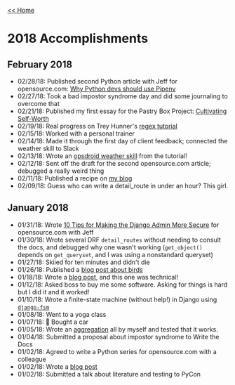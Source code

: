 [<< Home](../README.md)

# 2018 Accomplishments

## February 2018

- 02/28/18: Published second Python article with Jeff for opensource.com: [Why Python devs should use Pipenv](https://opensource.com/article/18/2/why-python-devs-should-use-pipenv) 
- 02/27/18: Took a bad impostor syndrome day and did some journaling to overcome that 
- 02/21/18: Published my first essay for the Pastry Box Project: [Cultivating Self-Worth](https://the-pastry-box-project.net/lacey-williams-henschel/2018-february-21) 
- 02/19/18: Real progress on Trey Hunner's [regex tutorial](http://pycon2017.regex.training/index.html)
- 02/15/18: Worked with a personal trainer 
- 02/14/18: Made it through the first day of client feedback; connected the weather skill to Slack 
- 02/13/18: Wrote an [opsdroid weather skill](https://opsdroid.readthedocs.io/en/stable/tutorials/create-weather-skill/) from the tutorial! 
- 02/12/18: Sent off the draft for the second opensource.com article; debugged a really weird thing 
- 02/11/18: Published a recipe on [my blog](https://www.laceyhenschel.com/blog/2018/2/11/recipe-mushroom-queso-flameado) 
- 02/09/18: Guess who can write a detail_route in under an hour? This girl. 

## January 2018 

- 01/31/18: Wrote [10 Tips for Making the Django Admin More Secure](https://opensource.com/article/18/1/10-tips-making-django-admin-more-secure) for opensource.com with Jeff
- 01/30/18: Wrote several DRF `detail_routes` without needing to consult the docs, and debugged why one wasn't working (`get_object()` depends on `get_queryset`, and I was using a nonstandard queryset) 
- 01/27/18: Skiied for ten minutes and didn't die
- 01/26/18: Published a [blog post about birds](https://www.laceyhenschel.com/blog/2018/1/26/five-for-friyay-birds-in-my-backyard) 
- 01/18/18: Wrote a [blog post](https://www.laceyhenschel.com/blog/2018/1/19/five-for-friyay-useful-python-and-django-libraries18), and this one was technical! 
- 01/12/18: Asked boss to buy me some software. Asking for things is hard but I did it and it worked! 
- 01/10/18: Wrote a finite-state machine (without help!) in Django using [`django-fsm`](https://github.com/kmmbvnr/django-fsm)
- 01/08/18: Went to a yoga class 
- 01/07/18: 🚗 Bought a car 
- 01/05/18: Wrote an [aggregation](https://docs.djangoproject.com/en/2.0/topics/db/aggregation/#order-of-annotate-and-filter-clauses) all by myself and tested that it works. 
- 01/04/18: Submitted a proposal about impostor syndrome to Write the Docs 
- 01/02/18: Agreed to write a Python series for opensource.com with a colleague 
- 01/02/18: Wrote a [blog post](https://www.laceyhenschel.com/blog/2018/1/2/2017-reviewed) 
- 01/02/18: Submitted a talk about literature and testing to PyCon

